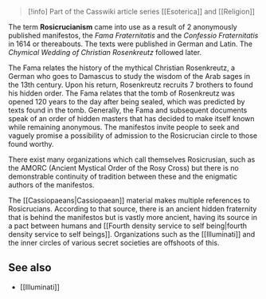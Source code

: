 
> [!info] Part of the Casswiki article series [[Esoterica]] and [[Religion]]

The term **Rosicrucianism** came into use as a result of 2 anonymously published manifestos, the _Fama Fraternitatis_ and the _Confessio Fraternitatis_ in 1614 or thereabouts. The texts were published in German and Latin. The _Chymical Wedding of Christian Rosenkreutz_ followed later.

The Fama relates the history of the mythical Christian Rosenkreutz, a German who goes to Damascus to study the wisdom of the Arab sages in the 13th century. Upon his return, Rosenkreutz recruits 7 brothers to found his hidden order. The Fama relates that the tomb of Rosenkreutz was opened 120 years to the day after being sealed, which was predicted by texts found in the tomb. Generally, the Fama and subsequent documents speak of an order of hidden masters that has decided to make itself known while remaining anonymous. The manifestos invite people to seek and vaguely promise a possibility of admission to the Rosicrucian circle to those found worthy.

There exist many organizations which call themselves Rosicrusian, such as the AMORC (Ancient Mystical Order of the Rosy Cross) but there is no demonstrable continuity of tradition between these and the enigmatic authors of the manifestos.

The [[Cassiopaeans|Cassiopaean]] material makes multiple references to Rosicrucians. According to that source, there is an ancient hidden fraternity that is behind the manifestos but is vastly more ancient, having its source in a pact between humans and [[Fourth density service to self being|fourth density service to self beings]]. Organizations such as the [[Illuminati]] and the inner circles of various secret societies are offshoots of this.

See also
--------

*   [[Illuminati]]